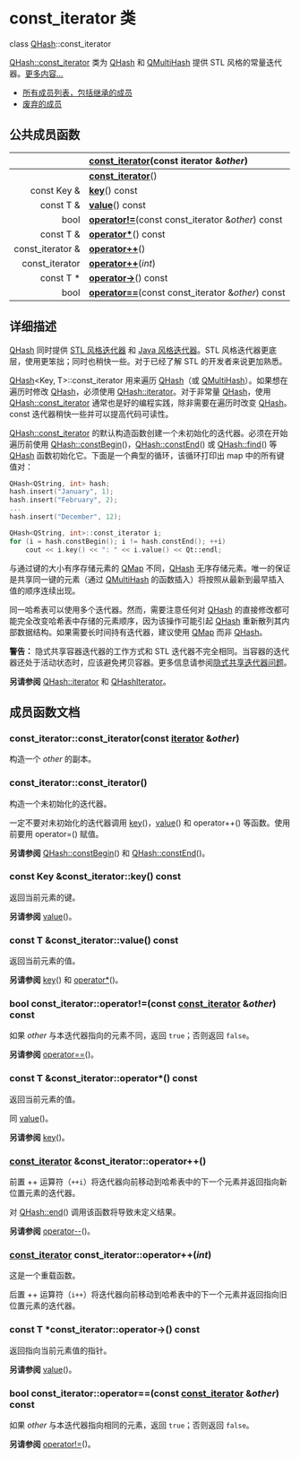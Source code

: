 # const_iterator 类

class [QHash](../../H/QHash/QHash.md)::const_iterator

[QHash::const_iterator](../../H/QHash/QHash-const-iterator.md) 类为 [QHash](../../H/QHash/QHash.md) 和 [QMultiHash](../../M/QMultiHash/QMultiHash.md) 提供 STL 风格的常量迭代器。[更多内容...](QHash-const-iterator.md#详细描述)

- [所有成员列表，包括继承的成员](../../H/QHash/QHash-const-iterator-members.md)
- [废弃的成员](../../H/QHash/QHash-const-iterator-obsolete.md)



## 公共成员函数

|                  | **[const_iterator](QHash-const-iterator.md#const_iteratorconst_iteratorconst-iterator-other)**(const iterator &*other*) |
| ----------------: | :------------------------------------------------------------ |
|                  | **[const_iterator](QHash-const-iterator.md#const_iteratorconst_iterator)**() |
| const Key &      | **[key](QHash-const-iterator.md#const-key-const_iteratorkey-const)**() const |
| const T &        | **[value](QHash-const-iterator.md#const-t-const_iteratorvalue-const)**() const |
| bool             | **[operator!=](QHash-const-iterator.md#bool-const_iteratoroperatorconst-const_iterator-other-const)**(const const_iterator &*other*) const |
| const T &        | **[operator\*](QHash-const-iterator.md#const-t-const_iteratoroperator-const)**() const |
| const_iterator & | **[operator++](QHash-const-iterator.md#const_iterator-const_iteratoroperator)**() |
| const_iterator   | **[operator++](QHash-const-iterator.md#const_iterator-const_iteratoroperatorint)**(*int*) |
| const T *        | **[operator->](QHash-const-iterator.md#const-t-const_iteratoroperator--const)**() const |
| bool             | **[operator==](QHash-const-iterator.md#bool-const_iteratoroperatorconst-const_iterator-other-const-1)**(const const_iterator &*other*) const |



## 详细描述

[QHash](../../H/QHash/QHash.md) 同时提供 [STL 风格迭代器](../../C/Container_Classes/Container_Classes.md#STL-风格迭代器) 和 [Java 风格迭代器](../../C/Container_Classes/Container_Classes.md#Java-风格迭代器)。STL 风格迭代器更底层，使用更笨拙；同时也稍快一些。对于已经了解 STL 的开发者来说更加熟悉。

[QHash](../../H/QHash/QHash.md)<Key, T>::const_iterator 用来遍历 [QHash](../../H/QHash/QHash.md)（或 [QMultiHash](../../M/QMultiHash/QMultiHash.md)）。如果想在遍历时修改 [QHash](../../H/QHash/QHash.md)，必须使用 [QHash::iterator](../../H/QHash/QHash-iterator.md)。对于非常量 [QHash](../../H/QHash/QHash.md)，使用 [QHash::const_iterator](../../H/QHash/QHash-const-iterator.md) 通常也是好的编程实践，除非需要在遍历时改变 [QHash](../../H/QHash/QHash.md)。const 迭代器稍快一些并可以提高代码可读性。

[QHash::const_iterator](../../H/QHash/QHash-const-iterator.md) 的默认构造函数创建一个未初始化的迭代器。必须在开始遍历前使用  [QHash::constBegin](../../H/QHash/QHash.md#qhashconst_iterator-qhashconstbegin-const)()，[QHash::constEnd](../../H/QHash/QHash.md#qhashconst_iterator-qhashconstend-const)() 或 [QHash::find](../../H/QHash/QHash.md#qhashiterator-qhashfindconst-key-key)() 等 [QHash](../../H/QHash/QHash.md) 函数初始化它。下面是一个典型的循环，该循环打印出 map 中的所有键值对：

```c++
QHash<QString, int> hash;
hash.insert("January", 1);
hash.insert("February", 2);
...
hash.insert("December", 12);

QHash<QString, int>::const_iterator i;
for (i = hash.constBegin(); i != hash.constEnd(); ++i)
    cout << i.key() << ": " << i.value() << Qt::endl;
```

与通过键的大小有序存储元素的 [QMap](../../M/QMap/QMap.md) 不同，[QHash](../../H/QHash/QHash.md) 无序存储元素。唯一的保证是共享同一键的元素（通过 [QMultiHash](../../M/QMultiHash/QMultiHash.md) 的函数插入）将按照从最新到最早插入值的顺序连续出现。

同一哈希表可以使用多个迭代器。然而，需要注意任何对 [QHash](../../H/QHash/QHash.md) 的直接修改都可能完全改变哈希表中存储的元素顺序，因为该操作可能引起 [QHash](../../H/QHash/QHash.md) 重新散列其内部数据结构。如果需要长时间持有迭代器，建议使用 [QMap](../../M/QMap/QMap.md) 而非 [QHash](../../H/QHash/QHash.md)。

**警告：** 隐式共享容器迭代器的工作方式和 STL 迭代器不完全相同。当容器的迭代器还处于活动状态时，应该避免拷贝容器。更多信息请参阅[隐式共享迭代器问题](../../C/Container_Classes/Container_Classes.md#隐式共享迭代器问题)。

**另请参阅** [QHash::iterator](../../H/QHash/QHash-iterator.md) 和 [QHashIterator](../../H/QHashIterator/QHashIterator.md)。

## 成员函数文档

### const_iterator::const_iterator(const [iterator](../../H/QHash/QHash-iterator.md) &*other*)

构造一个 *other* 的副本。

### const_iterator::const_iterator()

构造一个未初始化的迭代器。

一定不要对未初始化的迭代器调用 [key](QHash-const-iterator.md#const-key-const_iteratorkey-const)()，[value](QHash-const-iterator.md#const-t-const_iteratorvalue-const)() 和 operator++() 等函数。使用前要用 operator=() 赋值。

**另请参阅** [QHash::constBegin](../../H/QHash/QHash.md#qhashconst_iterator-qhashconstbegin-const)() 和 [QHash::constEnd](../../H/QHash/QHash.md#qhashconst_iterator-qhashconstend-const)()。

### const Key &const_iterator::key() const

返回当前元素的键。

**另请参阅** [value](QHash-const-iterator.md#const-t-const_iteratorvalue-const)()。

### const T &const_iterator::value() const

返回当前元素的值。

**另请参阅** [key](QHash-const-iterator.md#const-key-const_iteratorkey-const)() 和 [operator*](QHash-const-iterator.md#const-t-const_iteratoroperator-const)()。

### bool const_iterator::operator!=(const [const_iterator](QHash-const-iterator.md#const_iteratorconst_iterator) &*other*) const

如果 *other* 与本迭代器指向的元素不同，返回 `true`；否则返回 `false`。

**另请参阅** [operator==](QHash-const-iterator.md#bool-const_iteratoroperatorconst-const_iterator-other-const-1)()。

### const T &const_iterator::operator*() const

返回当前元素的值。

同 [value](QHash-const-iterator.md#const-t-const_iteratorvalue-const)()。

**另请参阅** [key](QHash-const-iterator.md#const-key-const_iteratorkey-const)()。

### [const_iterator](QHash-const-iterator.md#const_iteratorconst_iterator) &const_iterator::operator++()

前置 ++ 运算符（`++i`）将迭代器向前移动到哈希表中的下一个元素并返回指向新位置元素的迭代器。

对 [QHash::end](../../H/QHash/QHash.md#qhashiterator-qhashend)() 调用该函数将导致未定义结果。

**另请参阅** [operator--](../../H/QHash/QHash-const-iterator-obsolete.md#const_iterator-const_iteratoroperator--)()。

### [const_iterator](QHash-const-iterator.md#const_iteratorconst_iterator) const_iterator::operator++(*int*)

这是一个重载函数。

后置 ++ 运算符（`i++`）将迭代器向前移动到哈希表中的下一个元素并返回指向旧位置元素的迭代器。

### const T *const_iterator::operator->() const

返回指向当前元素值的指针。

**另请参阅** [value](QHash-const-iterator.md#const-t-const_iteratorvalue-const)()。

### bool const_iterator::operator==(const [const_iterator](QHash-const-iterator.md#const_iteratorconst_iterator) &*other*) const

如果 *other* 与本迭代器指向相同的元素，返回 `true`；否则返回 `false`。

**另请参阅** [operator!=](QHash-const-iterator.md#bool-const_iteratoroperatorconst-const_iterator-other-const)()。
